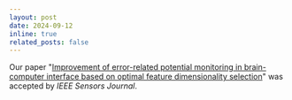 ```yaml
---
layout: post
date: 2024-09-12
inline: true
related_posts: false
---
```


Our paper "<a href="https://doi.org/10.1109/JSEN.2024.3455334">Improvement of error-related potential monitoring in brain-computer interface based on optimal feature dimensionality selection</a>" was accepted by <i>IEEE Sensors Journal</i>.
